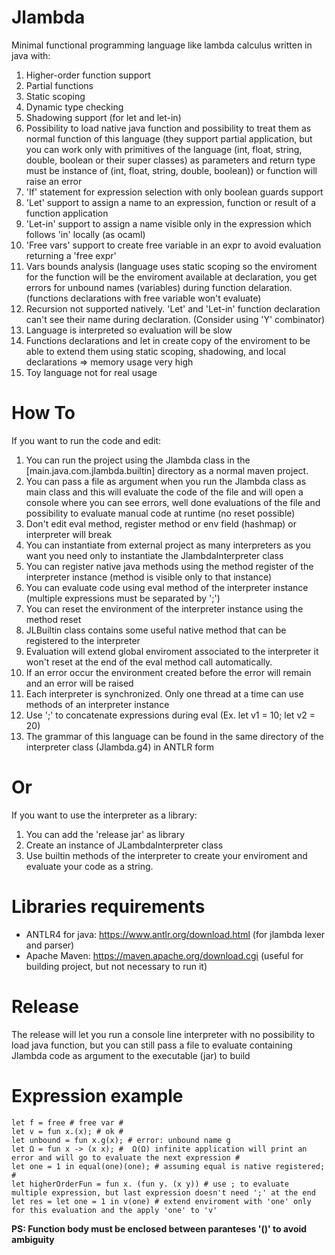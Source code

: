# Jlambda
Minimal functional programming language like lambda calculus written in java with:
1) Higher-order function support
2) Partial functions
3) Static scoping
4) Dynamic type checking
5) Shadowing support (for let and let-in)
6) Possibility to load native java function and possibility to treat them as normal function of this language (they support partial application, but you can work only with primitives of the language (int, float, string, double, boolean or their super classes) as parameters and return type must be instance of (int, float, string, double, boolean)) or function will raise an error
7) 'If' statement for expression selection with only boolean guards support
8) 'Let' support to assign a name to an expression, function or result of a function application
9) 'Let-in' support to assign a name visible only in the expression which follows 'in' locally (as ocaml)
10) 'Free vars' support to create free variable in an expr to avoid evaluation returning a 'free expr'
11) Vars bounds analysis (language uses static scoping so the enviroment for the function will be the enviroment available at declaration, you get errors for unbound names (variables) during function delaration. (functions declarations with free variable won't evaluate)
12) Recursion not supported natively. 'Let' and 'Let-in' function declaration can't see their name during declaration. (Consider using 'Y' combinator)
13) Language is interpreted so evaluation will be slow
14) Functions declarations and let in create copy of the enviroment to be able to extend them using static scoping, shadowing, and local declarations => memory usage very high
15) Toy language not for real usage

# How To
If you want to run the code and edit:
1) You can run the project using the Jlambda class in the [main.java.com.jlambda.builtin] directory as a normal maven project.
2) You can pass a file as argument when you run the Jlambda class as main class and this will evaluate the code of the file and will open a console where you can see errors, well done evaluations of the file and possibility to evaluate manual code at runtime (no reset possible)
3) Don't edit eval method, register method or env field (hashmap) or interpreter will break
4) You can instantiate from external project as many interpreters as you want you need only to instantiate the JlambdaInterpreter class
5) You can register native java methods using the method register of the interpreter instance (method is visible only to that instance)
6) You can evaluate code using eval method of the interpreter instance (multiple expressions must be separated by ';')
7) You can reset the environment of the interpreter instance using the method reset
8) JLBuiltin class contains some useful native method that can be registered to the interpreter 
9) Evaluation will extend global enviroment associated to the interpreter it won't reset at the end of the eval method call automatically.
10) If an error occur the environment created before the error will remain and an error will be raised
11) Each interpreter is synchronized. Only one thread at a time can use methods of an interpreter instance
12) Use ';' to concatenate expressions during eval (Ex. let v1 = 10; let v2 = 20)
13) The grammar of this language can be found in the same directory of the interpreter class (Jlambda.g4) in ANTLR form

# Or
If you want to use the interpreter as a library:
1) You can add the 'release jar' as library
2) Create an instance of JLambdaInterpreter class
3) Use builtin methods of the interpreter to create your enviroment and evaluate your code as a string.

# Libraries requirements

- ANTLR4 for java: https://www.antlr.org/download.html (for jlambda lexer and parser)
- Apache Maven: https://maven.apache.org/download.cgi (useful for building project, but not necessary to run it)

# Release
The release will let you run a console line interpreter with no possibility to load java function, but you can still pass a file to evaluate containing Jlambda code as argument to the executable (jar) to build 

# Expression example
```
let f = free # free var #
let v = fun x.(x); # ok #
let unbound = fun x.g(x); # error: unbound name g
let Ω = fun x -> (x x); #  Ω(Ω) infinite application will print an error and will go to evaluate the next expression #
let one = 1 in equal(one)(one); # assuming equal is native registered; #
let higherOrderFun = fun x. (fun y. (x y)) # use ; to evaluate multiple expression, but last expression doesn't need ';' at the end
let res = let one = 1 in v(one) # extend enviroment with 'one' only for this evaluation and the apply 'one' to 'v'
```
**PS: Function body must be enclosed between paranteses '()' to avoid ambiguity**
